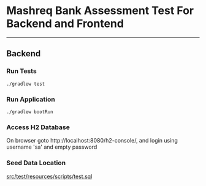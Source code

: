 # Mashreq Bank Assessment Test For Backend and Frontend 

***

## Backend


### Run Tests
`./gradlew test`

### Run Application
`./gradlew bootRun`

### Access H2 Database
On browser goto http://localhost:8080/h2-console/, and login using username 'sa' and empty password

### Seed Data Location
[src/test/resources/scripts/test.sql](src/test/resources/scripts/test.sql)

